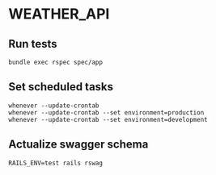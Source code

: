 # WEATHER_API

## Run tests
```
bundle exec rspec spec/app
```

## Set scheduled tasks
```
whenever --update-crontab
whenever --update-crontab --set environment=production
whenever --update-crontab --set environment=development
```

## Actualize swagger schema
```
RAILS_ENV=test rails rswag
```
